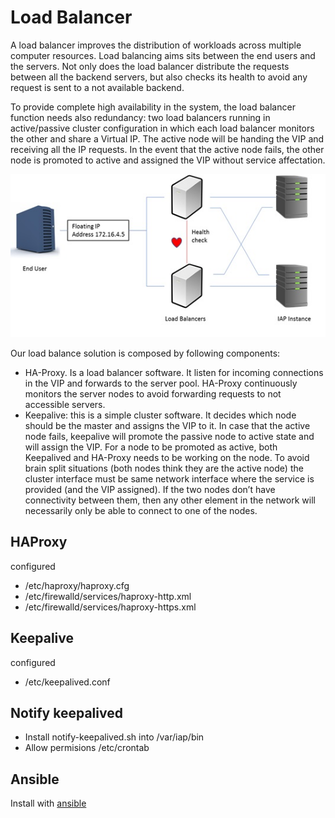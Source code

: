 # Load Balancer
A load balancer improves the distribution of workloads across multiple computer resources. Load balancing aims sits between the end users and the servers. Not only does the load balancer distribute the requests between all the backend servers, but also checks its health to avoid any request is sent to a not available backend. 

To provide complete high availability in the system, the load balancer function needs also redundancy: two load balancers running in active/passive cluster configuration in which each load balancer monitors the other and share a Virtual IP. The active node will be handing the VIP and receiving all the IP requests. In the event that the active node fails, the other node is promoted to active and assigned the VIP without service affectation.

![Load Balancer graph](images/lb.jpg)

Our load balance solution is composed by following components:
 - HA-Proxy. Is a load balancer software. It listen for incoming connections in the VIP and forwards to the server pool. HA-Proxy continuously monitors the server nodes to avoid forwarding requests to not accessible servers.
 - Keepalive: this is a simple cluster software. It decides which node should be the master and assigns the VIP to it. In case that the active node fails, keepalive will promote the passive node to active state and will assign the VIP. For a node to be promoted as active, both Keepalived and HA-Proxy needs to be working on the node. To avoid brain split situations (both nodes think they are the active node) the cluster interface must be same network interface where the service is provided (and the VIP assigned). If the two nodes don’t have connectivity between them, then any other element in the network will necessarily only be able to connect to one of the nodes.

## HAProxy

configured
 - /etc/haproxy/haproxy.cfg
 - /etc/firewalld/services/haproxy-http.xml
 - /etc/firewalld/services/haproxy-https.xml

## Keepalive

configured
 - /etc/keepalived.conf 

## Notify keepalived
 - Install notify-keepalived.sh into /var/iap/bin
 - Allow permisions /etc/crontab

## Ansible

Install with [ansible](ansible)

